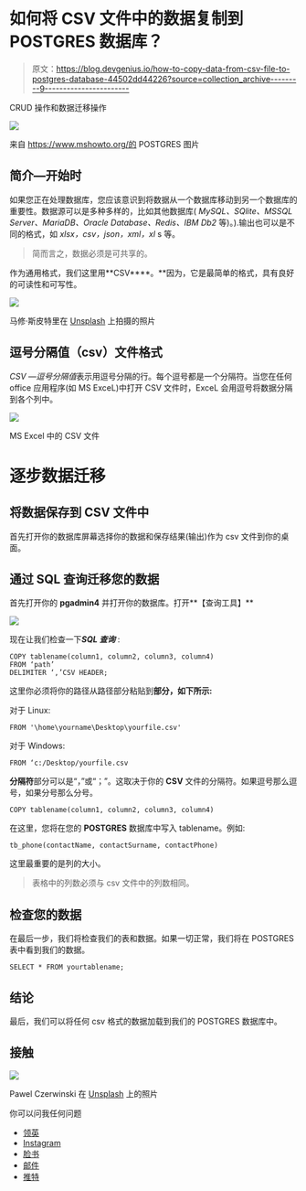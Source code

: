 # 如何将 CSV 文件中的数据复制到 POSTGRES 数据库？

> 原文：<https://blog.devgenius.io/how-to-copy-data-from-csv-file-to-postgres-database-44502dd44226?source=collection_archive---------9----------------------->

CRUD 操作和数据迁移操作

![](img/8b9a2af66500f3b479197afbe1d9be15.png)

来自 https://www.mshowto.org/的 POSTGRES 图片

## 简介—开始时

如果您正在处理数据库，您应该意识到将数据从一个数据库移动到另一个数据库的重要性。数据源可以是多种多样的，比如其他数据库( *MySQL、SQlite、MSSQL Server、MariaDB、Oracle Database、Redis、IBM Db2* 等)。).输出也可以是不同的格式，如 *xlsx，csv，json，xml，xl* s 等。

> 简而言之，数据必须是可共享的。

作为通用格式，我们这里用**CSV****。**因为，它是最简单的格式，具有良好的可读性和可写性。

![](img/5663d21d9e0bfa677714691f46427173.png)

马修·斯皮特里在 [Unsplash](https://unsplash.com?utm_source=medium&utm_medium=referral) 上拍摄的照片

## 逗号分隔值（csv）文件格式

*CSV —逗号分隔值*表示用逗号分隔的行。每个逗号都是一个分隔符。当您在任何 office 应用程序(如 MS ExceL)中打开 CSV 文件时，ExceL 会用逗号将数据分隔到各个列中。

![](img/3eb40f51517dc2979dde313395dabce2.png)

MS Excel 中的 CSV 文件

# 逐步数据迁移

## 将数据保存到 CSV 文件中

首先打开你的数据库屏幕选择你的数据和保存结果(输出)作为 csv 文件到你的桌面。

## 通过 SQL 查询迁移您的数据

首先打开你的 **pgadmin4** 并打开你的数据库。打开**【查询工具】**

![](img/d5a24e3c32771f7d13e5985fc25bac9f.png)

现在让我们检查一下***SQL 查询*** :

```
COPY tablename(column1, column2, column3, column4) 
FROM ‘path’ 
DELIMITER ‘,’CSV HEADER;
```

这里你必须将你的路径从路径部分粘贴到**部分，如下所示:**

对于 Linux:

```
FROM '\home\yourname\Desktop\yourfile.csv'
```

对于 Windows:

```
FROM ‘c:/Desktop/yourfile.csv
```

**分隔符**部分可以是“，”或“；”。这取决于你的 **CSV** 文件的分隔符。如果逗号那么逗号，如果分号那么分号。

```
COPY tablename(column1, column2, column3, column4)
```

在这里，您将在您的 **POSTGRES** 数据库中写入 tablename。例如:

```
tb_phone(contactName, contactSurname, contactPhone)
```

这里最重要的是列的大小。

> 表格中的列数必须与 csv 文件中的列数相同。

## 检查您的数据

在最后一步，我们将检查我们的表和数据。如果一切正常，我们将在 POSTGRES 表中看到我们的数据。

```
SELECT * FROM yourtablename;
```

## 结论

最后，我们可以将任何 csv 格式的数据加载到我们的 POSTGRES 数据库中。

## 接触

![](img/5daebc85b3110028fe7df57f08acd6ae.png)

Pawel Czerwinski 在 [Unsplash](https://unsplash.com?utm_source=medium&utm_medium=referral) 上的照片

你可以问我任何问题

*   [领英](https://www.linkedin.com/in/gokayburuc/)
*   [Instagram](https://www.instagram.com/gokayburuc/)
*   [脸书](https://www.facebook.com/gokayburucsocial)
*   [邮件](mailto:gokayburuc@yandex.com)
*   [推特](https://twitter.com/tw_gokayburuc)
